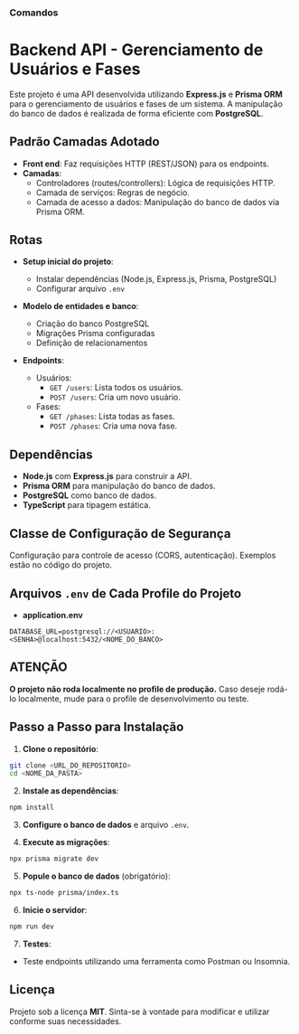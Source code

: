 ### Comandos
# Backend API - Gerenciamento de Usuários e Fases

Este projeto é uma API desenvolvida utilizando **Express.js** e **Prisma ORM** para o gerenciamento de usuários e fases de um sistema. A manipulação do banco de dados é realizada de forma eficiente com **PostgreSQL**.

## Padrão Camadas Adotado

- **Front end**: Faz requisições HTTP (REST/JSON) para os endpoints.
- **Camadas**:
  - Controladores (routes/controllers): Lógica de requisições HTTP.
  - Camada de serviços: Regras de negócio.
  - Camada de acesso a dados: Manipulação do banco de dados via Prisma ORM.

## Rotas

- **Setup inicial do projeto**:
  - Instalar dependências (Node.js, Express.js, Prisma, PostgreSQL)
  - Configurar arquivo `.env`

- **Modelo de entidades e banco**:
  - Criação do banco PostgreSQL
  - Migrações Prisma configuradas
  - Definição de relacionamentos

- **Endpoints**:
  - Usuários:
    - `GET /users`: Lista todos os usuários.
    - `POST /users`: Cria um novo usuário.
  - Fases:
    - `GET /phases`: Lista todas as fases.
    - `POST /phases`: Cria uma nova fase.

## Dependências

- **Node.js** com **Express.js** para construir a API.
- **Prisma ORM** para manipulação do banco de dados.
- **PostgreSQL** como banco de dados.
- **TypeScript** para tipagem estática.

## Classe de Configuração de Segurança

Configuração para controle de acesso (CORS, autenticação). Exemplos estão no código do projeto.

## Arquivos `.env` de Cada Profile do Projeto

- **application.env**
```env
DATABASE_URL=postgresql://<USUARIO>:<SENHA>@localhost:5432/<NOME_DO_BANCO>
```

## ATENÇÃO

**O projeto não roda localmente no profile de produção.** Caso deseje rodá-lo localmente, mude para o profile de desenvolvimento ou teste.

## Passo a Passo para Instalação

1. **Clone o repositório**:
```bash
git clone <URL_DO_REPOSITORIO>
cd <NOME_DA_PASTA>
```

2. **Instale as dependências**:
```bash
npm install
```

3. **Configure o banco de dados** e arquivo `.env`.

4. **Execute as migrações**:
```bash
npx prisma migrate dev
```

5. **Popule o banco de dados** (obrigatório):
```bash
npx ts-node prisma/index.ts
```

6. **Inicie o servidor**:
```bash
npm run dev
```

7. **Testes**:
  - Teste endpoints utilizando uma ferramenta como Postman ou Insomnia.

## Licença

Projeto sob a licença **MIT**. Sinta-se à vontade para modificar e utilizar conforme suas necessidades.